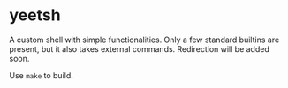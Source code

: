 # yeetsh
A custom shell with simple functionalities. Only a few standard builtins are present, but it also takes external commands. 
Redirection will be added soon.
  
Use `make` to build.
